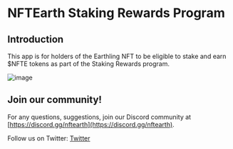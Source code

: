 # NFTEarth Staking Rewards Program

## Introduction

This app is for holders of the Earthling NFT to be eligible to stake and earn $NFTE tokens as part of the Staking Rewards program. 

![image](https://github.com/NFTEarth/nftearth-nft-staking/assets/29180454/c04a7cd3-7158-482e-a860-d2cd83a46fb0)



## Join our community!

For any questions, suggestions, join our Discord community at [https://discord.gg/nftearth](https://discord.gg/nftearth).

Follow us on Twitter: [Twitter](https:/twitter.com/NFTEarth_L2)
